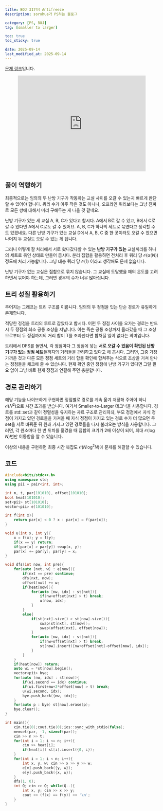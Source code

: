 ```yaml
---
title: BOJ 31744 Antifreeze
description: sorohue가 PS하는 블로그

category: [PS, BOJ]
tag: [smaller to larger]

toc: true
toc_sticky: true

date: 2025-09-14
last_modified_at: 2025-09-14
---
```


[문제 링크](https://boj.kr/31744)입니다.

<p align="center">
	<iframe width="420" height="315" src="https://youtube.com/embed/PGADim6UzHE" frameborder="0" allowfullscreen></iframe>
</p>

## 풀이 역행하기

최종적으로는 임의의 두 난방 기구가 작동하는 교실 사이를 오갈 수 있는지 빠르게 판단할 수 있어야 합니다. 쿼리 수가 아주 작은 것도 아니니, 오프라인 쿼리보다는 그냥 진짜로 모든 쌍에 대해서 미리 구해두는 게 나을 것 같네요.

난방 기구가 있는 세 교실 A, B, C가 있다고 합시다. A에서 B로 갈 수 있고, B에서 C로 갈 수 있다면 A에서 C로도 갈 수 있어요. A, B, C가 하나의 세트로 묶였다고 생각할 수도 있겠네요. 다른 난방 기구가 있는 교실 D에서 A, B, C 중 한 곳이라도 오갈 수 있으면 나머지 두 교실도 오갈 수 있는 게 됩니다.

그러니 어떻게 잘 처리해서 서로 왔다갔다할 수 있는 **난방 기구가 있는** 교실끼리를 하나의 세트로 묶인 상태로 만들어 줍시다. 분리 집합을 활용하면 전처리 후 쿼리 당 $\mathcal{O}(\alpha(N))$ 정도에 처리 가능합니다. 그냥 대충 쿼리 당 $\mathcal{O}(1)$ 이라고 생각해도 문제 없습니다.

난방 기구가 없는 교실은 집합으로 묶지 않습니다. 그 교실에 도달했을 때의 온도를 고려하면서 묶어야 하는데, 그러면 경우의 수가 너무 많아집니다.

## 트리 성질 활용하기

주어지는 그래프는 트리 구조를 이룹니다. 임의의 두 정점을 잇는 단순 경로가 유일하게 존재합니다. 

적당한 정점을 트리의 루트로 잡았다고 합시다. 어떤 두 정점 사이를 오가는 경로는 반드시 두 정점의 최소 공통 조상을 지납니다. 이는 즉슨 공통 조상까지 올라갔을 때 그 조상으로부터 두 정점까지의 거리 합이 T를 초과한다면 합쳐질 일이 없다는 의미입니다.

트리에서 DFS를 돌면서, 각 정점마다 그 정점에 닿는 **서로 오갈 수 있음이 확인된 난방 기구가 있는 정점 세트**들까지의 거리들을 관리하고 있다고 해 봅시다. 그러면, 그중 가장 가까운 것과 다른 모든 정점 세트의 거리 합을 확인해 합쳐주는 식으로 조상을 거쳐 만나는 정점들을 체크해 줄 수 있습니다. 현재 확인 중인 정점에 난방 기구가 있다면 그럴 필요 없이 그냥 바로 현재 정점과 연결해 주면 충분합니다.

 

## 경로 관리하기

해당 기능을 나이브하게 구현하면 정점별로 경로를 계속 옮겨 저장해 주어야 하니 $\mathcal{O}(N^2)$으로 시간 초과를 받습니다. 여기서 Smaller-to-Larger 테크닉을 사용합니다. 경로를 std::set과 같이 정렬성을 유지하는 자료 구조로 관리하되, 부모 정점에서 자식 정점이 가지고 있던 경로들을 가져올 때 자식 정점이 가지고 있는 경로 수가 더 많으면 두 set을 서로 바꿔준 뒤 원래 가지고 있던 경로들을 다시 불러오는 방식을 사용합니다. 그러면, 각 원소마다 한 번 위치를 옮겼을 때 집합의 크기가 2배 이상이 되어, 최대 $\mathcal{O}(\log N)$번만 이동함을 알 수 있습니다.

이상의 내용을 구현하면 최종 시간 복잡도 $\mathcal{O}(N \log^2 N)$에 문제를 해결할 수 있습니다.

## 코드

```cpp
#include<bits/stdc++.h>
using namespace std;
using pii = pair<int, int>;

int n, t, par[101010], offset[101010];
bool heat[101010];
set<pii> st[101010];
vector<pii> e[101010];

int f(int x){
	return par[x] < 0 ? x : par[x] = f(par[x]);
}

void u(int x, int y){
	x = f(x); y = f(y);
	if(x == y) return;
	if(par[x] > par[y]) swap(x, y);
	par[x] += par[y]; par[y] = x;
}

void dfs(int now, int pre){
	for(auto [nxt, w] : e[now]){
		if(nxt == pre) continue;
		dfs(nxt, now);
		offset[nxt] += w;
		if(heat[now]){
			for(auto [nw, idx] : st[nxt]){
				if(nw+offset[nxt] > t) break;
				u(now, idx);
			}
		}
		else{
			if(st[nxt].size() > st[now].size()){
				swap(st[nxt], st[now]);
				swap(offset[nxt], offset[now]);
			}
			for(auto [nw, idx] : st[nxt]){
				if(nw+offset[nxt] > t) break;
				st[now].insert({nw+offset[nxt]-offset[now], idx});
			}
		}
	}
	if(heat[now]) return;
	auto wi = *st[now].begin();
	vector<pii> bye;
	for(auto [nw, idx] : st[now]){
		if(wi.second == idx) continue;
		if(wi.first+nw+2*offset[now] > t) break;
		u(wi.second, idx);
		bye.push_back({nw, idx});
	}
	for(auto p : bye) st[now].erase(p);
	bye.clear();
}

int main(){
	cin.tie(0);cout.tie(0);ios::sync_with_stdio(false);
	memset(par, -1, sizeof(par));
	cin >> n >> t;
	for(int i = 1; i <= n; i++){
		cin >> heat[i];
		if(heat[i]) st[i].insert({0, i});
	}
	for(int i = 1; i < n; i++){
		int x, y, w; cin >> x >> y >> w;
		e[x].push_back({y, w});
		e[y].push_back({x, w});
	}
	dfs(1, 0);
	int Q; cin >> Q; while(Q--){
		int x, y; cin >> x >> y;
		cout << (f(x) == f(y)) << '\n';
	}
}
```